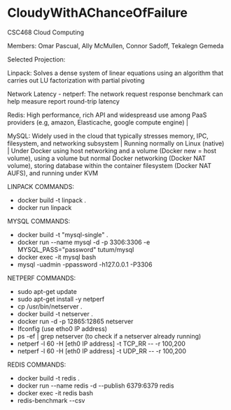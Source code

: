 # CloudyWithAChanceOfFailure
CSC468 Cloud Computing

Members: Omar Pascual, Ally McMullen, Connor Sadoff, Tekalegn Gemeda


Selected Projection:

Linpack: Solves a dense system of linear equations using an algorithm that carries out LU factorization with partial pivoting

Network Latency - netperf: The network request response benchmark can help measure report round-trip latency

Redis: High performance, rich API and widespreasd use among PaaS providers (e.g, amazon, Elasticache, google compute engine) |

MySQL: Widely used in the cloud that typically stresses memory, IPC, filesystem, and networking subsystem | Running normally on Linux (native) | Under Docker using host networking and a volume (Docker new = host volume), using a volume but normal Docker networking (Docker NAT volume), storing database within the container filesystem (Docker NAT AUFS), and running under KVM







LINPACK COMMANDS:
- docker build -t linpack .
- docker run linpack


MYSQL COMMANDS:
- docker build -t "mysql-single" .
- docker run --name mysql -d -p 3306:3306 -e MYSQL_PASS="password" tutum/mysql
- docker exec -it mysql bash
- mysql -uadmin -ppassword -h127.0.0.1 -P3306


NETPERF COMMANDS:
- sudo apt-get update
- sudo apt-get install -y netperf
- cp /usr/bin/netserver .
- docker build -t netserver .
- docker run -d -p 12865:12865 netserver
- Ifconfig (use etho0 IP address)
- ps -ef | grep netserver (to check if a netserver already running)
- netperf -l 60 -H [eth0 IP address] -t TCP_RR -- -r 100,200
- netperf -l 60 -H [eth0 IP address] -t UDP_RR -- -r 100,200


REDIS COMMANDS:
 - docker build -t redis .
 - docker run --name redis -d --publish 6379:6379 redis
 - docker exec -it redis bash
 - redis-benchmark --csv
 
